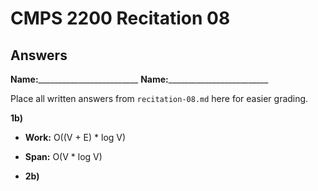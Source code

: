 # CMPS 2200 Recitation 08

## Answers

**Name:**_________________________
**Name:**_________________________


Place all written answers from `recitation-08.md` here for easier grading.



**1b)**

- **Work:** O((V + E) * log V)
- **Span:** O(V * log V)


- **2b)**

